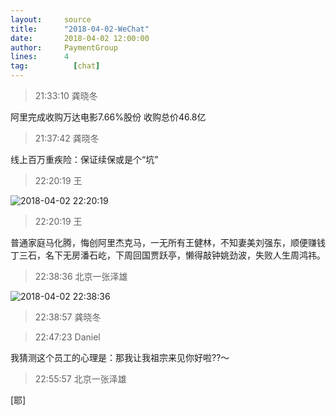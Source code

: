 ```yaml
---
layout:     source 
title:      "2018-04-02-WeChat"
date:       2018-04-02 12:00:00
author:     PaymentGroup
lines:      4 
tag:		  [chat]
---
```

> 21:33:10  龚晓冬  
   
阿里完成收购万达电影7.66%股份 收购总价46.8亿  
   
> 21:37:42  龚晓冬  
   
线上百万重疾险：保证续保或是个“坑”  
   
> 22:20:19  王  
   
![2018-04-02 22:20:19](http://static.cocolian.org/img/20180402_222019.png) 
   
> 22:20:19  王  
   
普通家庭马化腾，悔创阿里杰克马，一无所有王健林，不知妻美刘强东，顺便赚钱丁三石，名下无房潘石屹，下周回国贾跃亭，懒得敲钟姚劲波，失败人生周鸿祎。  
   
> 22:38:36  北京一张泽雄  
   
![2018-04-02 22:38:36](http://static.cocolian.org/img/20180402_223836.png) 
   
> 22:38:57  龚晓冬  
   
  
   
> 22:47:23  Daniel  
   
我猜测这个员工的心理是：那我让我祖宗来见你好啦??～  
   
> 22:55:57  北京一张泽雄  
   
[耶]  
   
